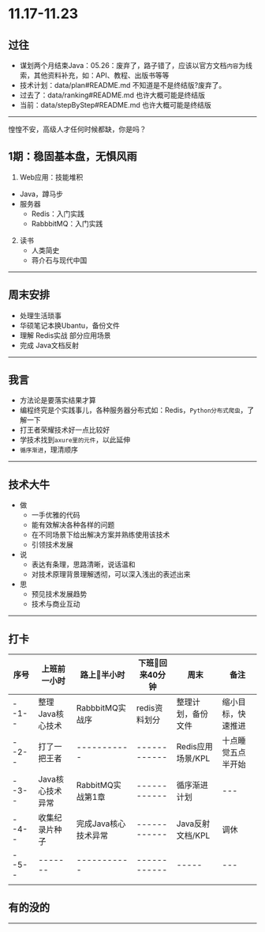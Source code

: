 #   11.17-11.23

##  过往
-   谋划两个月结束Java：05.26：废弃了，路子错了，应该以官方文档`内容`为线索，其他资料补充，如：API、教程、出版书等等
-   技术计划：data/plan#README.md 不知道是不是终结版?废弃了。
-   过去了：data/ranking#README.md 也许大概可能是终结版
-   当前：data/stepByStep#README.md 也许大概可能是终结版

----

惶惶不安，高级人才任何时候都缺，你是吗？

##  1期：稳固基本盘，无惧风雨

1.  Web应用：技能堆积
-   Java，蹲马步
-   服务器
    -   Redis：入门实践
    -   RabbbitMQ：入门实践
2.  读书
    -   人类简史
    -   蒋介石与现代中国

----

##  周末安排
-   处理生活琐事
-   华硕笔记本换Ubantu，备份文件
-   理解 Redis实战 部分应用场景
-   完成 Java文档反射


----


##  我言
-   方法论是要落实结果才算
-   编程终究是个实践事儿，各种服务器分布式如：Redis，`Python分布式爬虫`，了解一下
-   打王者荣耀技术好一点比较好
-   学技术找到`axure里的元件`，以此延伸
-   `循序渐进`，理清顺序


----

##  技术大牛
-   做
    -   一手优雅的代码
    -   能有效解决各种各样的问题
    -   在不同场景下给出解决方案并熟练使用该技术
    -   引领技术发展
-   说
    -   表达有条理，思路清晰，说话温和
    -   对技术原理背景理解透彻，可以深入浅出的表述出来
-   思
    -   预见技术发展趋势
    -   技术与商业互动

----

##  打卡
| 序号 |  上班前一小时 |  路上半小时  |  下班回来40分钟  |  周末  | 备注 |
| ---- |  -------   | -------------  |  ------------  |  ----- | --- | 
| --1-- |  整理Java核心技术   | RabbbitMQ实战序  |  redis资料划分  |  整理计划，备份文件 | 缩小目标，快速推进 | 
| --2-- |  打了一把王者   | -----------  |  ------------  |  Redis应用场景/KPL | 十点睡觉五点半开始 | 
| --3-- |  Java核心技术异常   | RabbitMQ实战第1章  |  ------------  |  循序渐进计划 | --- | 
| --4-- |  收集纪录片种子   | 完成Java核心技术异常  |  ------------  |  Java反射文档/KPL | 调休 | 
| --5-- |  -------   | -----------  |  ------------  |  ----- | --- | 
|  |  | |  | |||


##  有的没的

----
